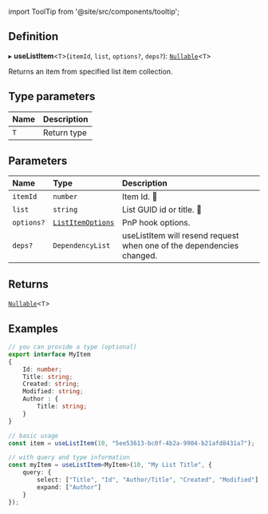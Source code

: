 import ToolTip from '@site/src/components/tooltip';

## Definition

▸ **useListItem**<`T`\>(`itemId`, `list`, `options?`, `deps?`): [`Nullable`](../Types/NullableT.md)<`T`\>

Returns an item from specified list item collection.

## Type parameters

| Name | Description |
| :------ | :------ |
| `T` | Return type |

## Parameters

| Name | Type | Description |
| :------ | :------ | :------ |
| `itemId` | `number` | Item Id. <ToolTip text="Changing the value repeats request">🚩</ToolTip> |
| `list` | `string` | List GUID id or title. <ToolTip text="Changing the value repeats request">🚩</ToolTip> |
| `options?` | [`ListItemOptions`](../Interfaces/ListItemOptions.md) | PnP hook options. |
| `deps?` | `DependencyList` | useListItem will resend request when one of the dependencies changed. |

## Returns

[`Nullable`](../Types/NullableT.md)<`T`\>

## Examples

```typescript
// you can provide a type (optional)
export interface MyItem
{
	Id: number;
	Title: string;
	Created: string;
	Modified: string;
	Author : {
		Title: string;
	}
}

// basic usage
const item = useListItem(10, "5ee53613-bc0f-4b2a-9904-b21afd8431a7");

// with query and type information
const myItem = useListItem<MyItem>(10, "My List Title", {
	query: {
		select: ["Title", "Id", "Author/Title", "Created", "Modified"],
		expand: ["Author"]
	}
});
```
